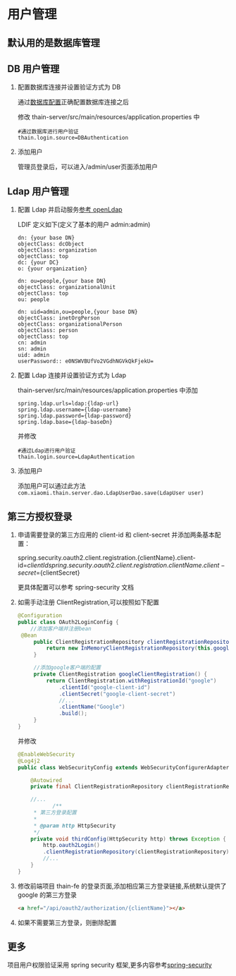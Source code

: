 <!--
 Copyright (c) 2019, Xiaomi, Inc.  All rights reserved.
 This source code is licensed under the Apache License Version 2.0, which
 can be found in the LICENSE file in the root directory of this source tree.
-->

# 用户管理

## 默认用的是数据库管理

## DB 用户管理

1. 配置数据库连接并设置验证方式为 DB

   通过[数据库配置](./2.数据库配置.md)正确配置数据库连接之后

   修改 thain-server/src/main/resources/application.properties 中

   ```properties
   #通过数据库进行用户验证
   thain.login.source=DBAuthentication
   ```

1. 添加用户

   管理员登录后，可以进入/admin/user页面添加用户

## Ldap 用户管理

1. 配置 Ldap 并启动服务[参考 openLdap](http://www.openldap.org/doc)

   LDIF 定义如下(定义了基本的用户 admin:admin)

   ```ldif
   dn: {your base DN}
   objectClass: dcObject
   objectClass: organization
   objectClass: top
   dc: {your DC}
   o: {your organization}

   dn: ou=people,{your base DN}
   objectClass: organizationalUnit
   objectClass: top
   ou: people

   dn: uid=admin,ou=people,{your base DN}
   objectClass: inetOrgPerson
   objectClass: organizationalPerson
   objectClass: person
   objectClass: top
   cn: admin
   sn: admin
   uid: admin
   userPassword:: e0NSWVBUfVo2VGdhNGVkQkFjekU=
   ```

1. 配置 Ldap 连接并设置验证方式为 Ldap

   thain-server/src/main/resources/application.properties 中添加

   ```properties
   spring.ldap.urls=ldap:{ldap-url}
   spring.ldap.username={ldap-username}
   spring.ldap.password={ldap-password}
   spring.ldap.base={ldap-baseDn}
   ```

   并修改

   ```properties
   #通过Ldap进行用户验证
   thain.login.source=LdapAuthentication
   ```

1. 添加用户

   添加用户可以通过此方法`com.xiaomi.thain.server.dao.LdapUserDao.save(LdapUser user)`

## 第三方授权登录

1. 申请需要登录的第三方应用的 client-id 和 client-secret 并添加两条基本配置：

   spring.security.oauth2.client.registration.{clientName}.client-id=${clientId}  
    spring.security.oauth2.client.registration.{clientName}.client-secret=${clientSecret}

   更具体配置可以参考 spring-security 文档

1. 如需手动注册 ClientRegistration,可以按照如下配置

   ```java
   @Configuration
   public class OAuth2LoginConfig {
       //添加客户端并注册bean
   	@Bean
    	public ClientRegistrationRepository clientRegistrationRepository() {
    		return new InMemoryClientRegistrationRepository(this.googleClientRegistration());
    	}

    	//添加google客户端的配置
     	private ClientRegistration googleClientRegistration() {
     		return ClientRegistration.withRegistrationId("google")
     			.clientId("google-client-id")
     			.clientSecret("google-client-secret")
     			//...
     			.clientName("Google")
     			.build();
    	}
   }
   ```

   并修改

   ```java
   @EnableWebSecurity
   @Log4j2
   public class WebSecurityConfig extends WebSecurityConfigurerAdapter {

       @Autowired
       private final ClientRegistrationRepository clientRegistrationRepository;

       //...
              /**
        * 第三方登录配置
        *
        * @param http HttpSecurity
        */
       private void thirdConfig(HttpSecurity http) throws Exception {
           http.oauth2Login()
           .clientRegistrationRepository(clientRegistrationRepository);
           //...
       }
   }
   ```

1. 修改前端项目 thain-fe 的登录页面,添加相应第三方登录链接,系统默认提供了 google 的第三方登录

   ```html
   <a href="/api/oauth2/authorization/{clientName}"></a>
   ```

1. 如果不需要第三方登录，则删除配置

## 更多

项目用户权限验证采用 spring security 框架,更多内容参考[spring-security](https://docs.spring.io/spring-security/site/docs/old/5.2.0.BUILD-SNAPSHOT/reference/htmlsingle)
